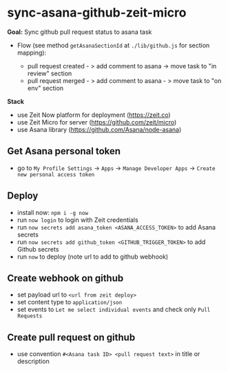 # sync-asana-github-zeit-micro

**Goal:** Sync github pull request status to asana task

-   Flow (see method `getAsanaSectionId` at `./lib/github.js` for section mapping):

    -   pull request created - > add comment to asana -> move task to "in review" section
    -   pull request merged - > add comment to asana - > move task to "on env" section

**Stack**

-   use Zeit Now platform for deployment (https://zeit.co)
-   use Zeit Micro for server (https://github.com/zeit/micro)
-   use Asana library (https://github.com/Asana/node-asana)

## Get Asana personal token

-   go to `My Profile Settings` -> `Apps` -> `Manage Developer Apps` -> `Create new personal access token`

## Deploy

-   install now: `npm i -g now`
-   run `now login` to login with Zeit credentials
-   run `now secrets add asana_token <ASANA_ACCESS_TOKEN>` to add Asana secrets
-   run `now secrets add github_token <GITHUB_TRIGGER_TOKEN>` to add Github secrets
-   run `now` to deploy (note url to add to github webhook)

## Create webhook on github

-   set payload url to `<url from zeit deploy>`
-   set content type to `application/json`
-   set events to `Let me select individual events` and check only `Pull Requests`

## Create pull request on github

-   use convention `#<Asana task ID> <pull request text>` in title or description
